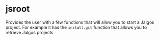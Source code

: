 # jsroot

Provides the user with a few functions that will allow you to start
a Jalgos project. For example it has the `install.git` function that allows you
to retrieve Jalgos projects
